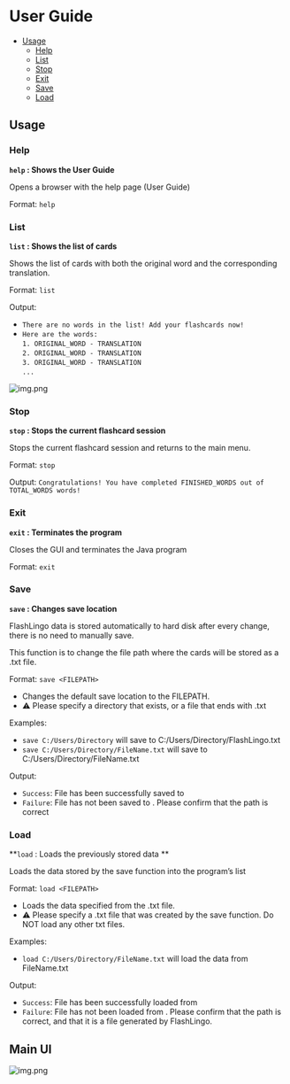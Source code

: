 # User Guide
- [Usage](#usage)
    * [Help](#help)
    * [List](#list)
    * [Stop](#stop)
    * [Exit](#exit)
    * [Save](#save)
    * [Load](#load)
  
## Usage


### Help
**`help` :  Shows the User Guide**

Opens a browser with the help page (User Guide)

Format: `help`

### List
**`list` :  Shows the list of cards**

Shows the list of cards with both the original word and the corresponding translation.

Format: `list`

Output: 
* `There are no words in the list! Add your flashcards now!`
* `Here are the words:`  
`1. ORIGINAL_WORD - TRANSLATION`  
`2. ORIGINAL_WORD - TRANSLATION`  
`3. ORIGINAL_WORD - TRANSLATION`  
`...`

![img.png](ListUi.png)


### Stop
**`stop` :  Stops the current flashcard session**

Stops the current flashcard session and returns to the main menu.

Format: `stop`

Output: `Congratulations! You have completed FINISHED_WORDS out of TOTAL_WORDS words!`

### Exit
**`exit` : Terminates the program**

Closes the GUI and terminates the Java program

Format: `exit`


### Save
**`save` : Changes save location**

FlashLingo data is stored automatically to hard disk after every change, there is no need to manually save.

This function is to change the file path where the cards will be stored as a .txt file.

Format: `save <FILEPATH> `

* Changes the default save location to the FILEPATH.
* ⚠️ Please specify a directory that exists, or a file that ends with .txt

Examples:
* `save C:/Users/Directory` will save to C:/Users/Directory/FlashLingo.txt
* `save C:/Users/Directory/FileName.txt` will save to C:/Users/Directory/FileName.txt

Output:
* `Success`: File has been successfully saved to <FILEPATH>
* `Failure`: File has not been saved to <FILEPATH>. Please confirm that the path is correct

### Load
**`load` : Loads the previously stored data **

Loads the data stored by the save function into the program’s list

Format: `load <FILEPATH> `

* Loads the data specified from the .txt file.
* ⚠️ Please specify a .txt file that was created by the save function. Do NOT load any other txt files.

Examples:
* `load C:/Users/Directory/FileName.txt` will load the data from FileName.txt

Output:
* `Success`: File has been successfully loaded from <FILEPATH>
* `Failure`: File has not been loaded from <FILEPATH>. Please confirm that the path is correct, and that it is a file generated by FlashLingo.

## Main UI
![img.png](MainUi.png)
